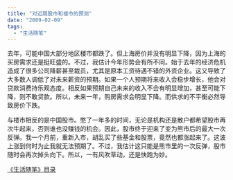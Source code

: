 ```yaml
---
title: "对近期股市和楼市的预测"
date: "2009-02-09"
tags: 
  - "生活随笔"
---
```


去年，可能中国大部分地区楼市都跌了。但上海房价并没有明显下降，因为上海的买房需求还是挺旺盛的。不过，我估计今年形势会有所不同。始于去年的经济危机造成了很多公司降薪甚至裁员，尤其是原本工资待遇不错的外资企业。这又导致了大多数人调低了对未来薪资的预期。如果一个人预期将来收入会稳步增长，他会对贷款消费持乐观态度。相反如果预期自己未来的收入不会有明显增加，甚至可能下降，则不敢贷款。所以，未来一年，购房需求会明显下降。而供求的不平衡必然导致房价下跌。

与楼市相反的是中国股市。憋了一年多的时间，无论是机构还是散户都希望股市再次牛起来，否则谁也没赚钱的机会。因此，股市终于迎来了变为熊市后的最大一次反弹。我一个月前，重新入市，胡乱买了些基金和股票，竟然也都涨起来了。这波上涨到何时为止我就无法预期了。不过，我估计这只能是熊市里的一次反弹，股市随时会再次掉头向下。所以，一有风吹草动，还是快跑为妙。

[《生活随笔》目录](mmm2009-04-15_11.25/mmm2008-11-07_18.20/mmm2008-07-24_12.50/Blog/cns!1pU-rgQVTuuWM1TX8W8PfmDA!1123.entry)

